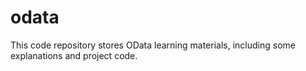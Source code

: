 # odata
This code repository stores OData learning materials, including some explanations and project code.
